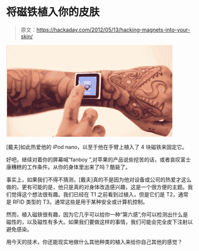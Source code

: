 # 将磁铁植入你的皮肤

> 原文：<https://hackaday.com/2012/05/13/hacking-magnets-into-your-skin/>

![](img/54461aadb1b826f0a53a35a822065017.png "iWatch")

[戴夫]如此热爱他的 iPod nano，以至于他在手臂上植入了 4 块磁铁来固定它。

好吧，继续对着你的屏幕喊“fanboy ”,对苹果的产品说些挖苦的话，或者哀叹富士康糟糕的工作条件。从你的身体里出来了吗？酷毙了。

事实上，如果我们不得不猜测，[戴夫]真的不是因为他对设备或公司的热爱才这么做的。更有可能的是，他只是真的对身体改造感兴趣，这是一个很方便的主题。我们觉得这个想法很有趣。我们已经在 T1 之前看到过植入，但是它们是 T2，通常是 RFID 类型的 T3。通常这些是用于某种安全或计算机控制。

然而，植入磁铁很有趣，因为它几乎可以给你一种“第六感”,你可以检测出什么是磁性的，以及磁性有多大。如果我们要做这样的事情，我们可能会完全皮下注射以避免感染。

用今天的技术，你还能现实地做什么其他种类的植入来给你自己其他的感觉？